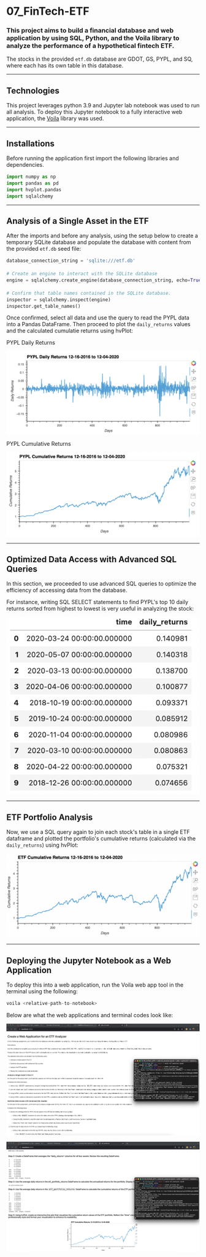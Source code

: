 # 07_FinTech-ETF

### This project aims to build a financial database and web application by using SQL, Python, and the Voila library to analyze the performance of a hypothetical fintech ETF.

The stocks in the provided `etf.db` database are GDOT, GS, PYPL, and SQ, where each has its own table in this database.

---

## Technologies

This project leverages python 3.9 and Jupyter lab notebook was used to run all analysis. To deploy this Jupyter notebook to a fully interactive web application, the [Voila](https://voila.readthedocs.io/en/stable/using.html) library was used.

---

## Installations

Before running the application first import the following libraries and dependencies.

```python
import numpy as np
import pandas as pd
import hvplot.pandas
import sqlalchemy
```

---

## Analysis of a Single Asset in the ETF

After the imports and before any analysis, using the setup below to create a temporary SQLite database and populate the database with content from the provided `etf.db` seed file:

```python
database_connection_string = 'sqlite:///etf.db'

# Create an engine to interact with the SQLite database
engine = sqlalchemy.create_engine(database_connection_string, echo=True)

# Confirm that table names contained in the SQLite database.
inspector = sqlalchemy.inspect(engine)
inspector.get_table_names()
```

Once confirmed, select all data and use the query to read the PYPL data into a Pandas DataFrame. Then proceed to plot the `daily_returns` values and the calculated cumulatie returns using hvPlot:

PYPL Daily Returns

![PYPL Daily Returns](Images/pypl.png)

PYPL Cumulative Returns

![PYPL Cumulative Returns](Images/pypl_cum.png)

---

## Optimized Data Access with Advanced SQL Queries

In this section, we proceeded to use advanced SQL queries to optimize the efficiency of accessing data from the database.

For instance, writing SQL SELECT statements to find PYPL's top 10 daily returns sorted from highest to lowest is very useful in analyzing the stock:

![PYPL Top 10 Daily Returns](Images/PYPL_SQL.png)

---

## ETF Portfolio Analysis

Now, we use a SQL query again to join each stock's table in a single ETF dataframe and plotted the portfolio's cumulative returns (calculated via the `daily_returns`) using hvPlot:

![ETF Cumulative Returns](Images/ETF_cum.png)

---

## Deploying the Jupyter Notebook as a Web Application

To deploy this into a web application, run the Voila web app tool in the terminal using the following:

```python
voila <relative-path-to-notebook>
```

Below are what the web applications and terminal codes look like:

![Voila 1](Images/Voila.png)

![Voila 1](Images/Voila2.png)
